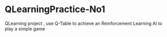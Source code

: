 # QLearningPractice-No1
QLearning project , use Q-Table to achieve an Reinforcement Learning AI  to play a simple game
